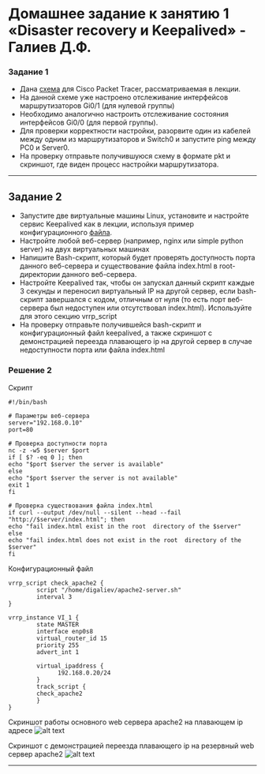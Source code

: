 # Домашнее задание к занятию 1 «Disaster recovery и Keepalived» - Галиев Д.Ф.

### Задание 1
- Дана [схема](1/hsrp_advanced.pkt) для Cisco Packet Tracer, рассматриваемая в лекции.
- На данной схеме уже настроено отслеживание интерфейсов маршрутизаторов Gi0/1 (для нулевой группы)
- Необходимо аналогично настроить отслеживание состояния интерфейсов Gi0/0 (для первой группы).
- Для проверки корректности настройки, разорвите один из кабелей между одним из маршрутизаторов и Switch0 и запустите ping между PC0 и Server0.
- На проверку отправьте получившуюся схему в формате pkt и скриншот, где виден процесс настройки маршрутизатора.

------


## Задание 2
- Запустите две виртуальные машины Linux, установите и настройте сервис Keepalived как в лекции, используя пример конфигурационного [файла](1/keepalived-simple.conf).
- Настройте любой веб-сервер (например, nginx или simple python server) на двух виртуальных машинах
- Напишите Bash-скрипт, который будет проверять доступность порта данного веб-сервера и существование файла index.html в root-директории данного веб-сервера.
- Настройте Keepalived так, чтобы он запускал данный скрипт каждые 3 секунды и переносил виртуальный IP на другой сервер, если bash-скрипт завершался с кодом, отличным от нуля (то есть порт веб-сервера был недоступен или отсутствовал index.html). Используйте для этого секцию vrrp_script
- На проверку отправьте получившейся bash-скрипт и конфигурационный файл keepalived, а также скриншот с демонстрацией переезда плавающего ip на другой сервер в случае недоступности порта или файла index.html

### Решение 2

Скрипт

``````
#!/bin/bash

# Параметры веб-сервера
server="192.168.0.10"
port=80

# Проверка доступности порта
nc -z -w5 $server $port
if [ $? -eq 0 ]; then
echo "$port $server the server is available"
else
echo "$port $server the server is not available"
exit 1
fi

# Проверка существования файла index.html
if curl --output /dev/null --silent --head --fail "http://$server/index.html"; then
echo "fail index.html exist in the root  directory of the $server"
else
echo "fail index.html does not exist in the root  directory of the  $server"
fi
```````
Конфигурационный файл

``````
vrrp_script check_apache2 {
        script "/home/digaliev/apache2-server.sh"
        interval 3
}

vrrp_instance VI_1 {
        state MASTER
        interface enp0s8
        virtual_router_id 15
        priority 255
        advert_int 1

        virtual_ipaddress {
              192.168.0.20/24
        }
        track_script {
        check_apache2
        }
}
``````
Скриншот работы основного web сервера apache2 на плавающем ip адресе
![alt text](https://github.com/DinisGaliev/netology-hw/blob/main/High%20Availability/img/Keepalived_2.1.png)

Скриншот с демонстрацией переезда плавающего ip на резервный web сервер apache2
![alt text](https://github.com/DinisGaliev/netology-hw/blob/main/High%20Availability/img/Keepalived_2.2.png)

------
